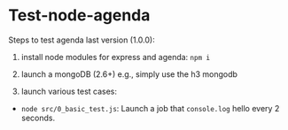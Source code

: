 # Test-node-agenda

Steps to test agenda last version (1.0.0):

1. install node modules for express and agenda: `npm i`
2. launch a mongoDB (2.6+) e.g., simply use the h3 mongodb

3. launch various test cases:

  - `node src/0_basic_test.js`: Launch a job that `console.log` hello every 2 seconds.
